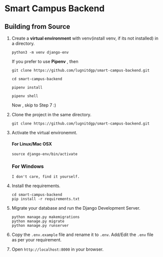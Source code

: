 # Smart Campus Backend


## Building from Source

1. Create a **virtual environment** with venv(install venv, if its not installed) in a directory.

    ```
    python3 -m venv django-env

    ```


    If you prefer to use **Pipenv** , then 

    ```
    git clone https://github.com/lugnitdgp/smart-campus-backend.git

    cd smart-campus-backend

    pipenv install

    pipenv shell
    ```

    Now , skip to Step 7 :)

2. Clone the project in the same directory.

    ```
    git clone https://github.com/lugnitdgp/smart-campus-backend.git

    ```

3. Activate the virtual environemnt.

    #### For Linux/Mac OSX   
    ```
    source django-env/bin/activate

    ```
    ### For Windows
    `I don't care, find it yourself.`

4. Install the requirements.

    ```
    cd smart-campus-backend
    pip install -r requirements.txt

    ```


7.  Migrate your database and run the Django Development Server.

    ```
    python manage.py makemigrations
    python manage.py migrate
    python manage.py runserver

    ```

    
8.  Copy the `.env.example` file and rename it to `.env`.
    Add/Edit the `.env` file as per your requirement.


9. Open `http://localhost:8000` in your browser.


